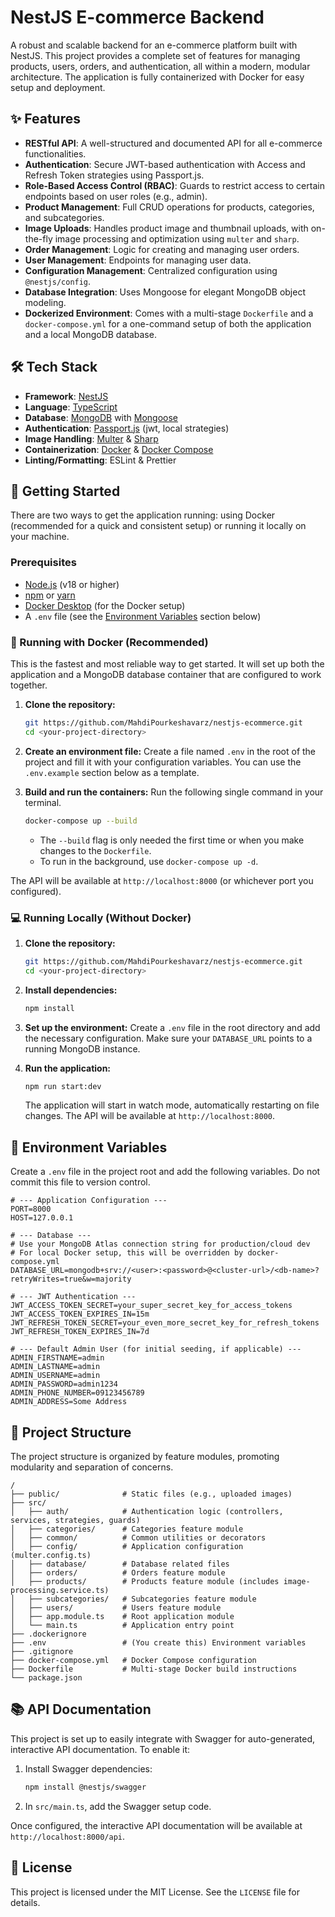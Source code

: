 # NestJS E-commerce Backend

A robust and scalable backend for an e-commerce platform built with NestJS. This project provides a complete set of features for managing products, users, orders, and authentication, all within a modern, modular architecture. The application is fully containerized with Docker for easy setup and deployment.

## ✨ Features

- **RESTful API**: A well-structured and documented API for all e-commerce functionalities.
- **Authentication**: Secure JWT-based authentication with Access and Refresh Token strategies using Passport.js.
- **Role-Based Access Control (RBAC)**: Guards to restrict access to certain endpoints based on user roles (e.g., admin).
- **Product Management**: Full CRUD operations for products, categories, and subcategories.
- **Image Uploads**: Handles product image and thumbnail uploads, with on-the-fly image processing and optimization using `multer` and `sharp`.
- **Order Management**: Logic for creating and managing user orders.
- **User Management**: Endpoints for managing user data.
- **Configuration Management**: Centralized configuration using `@nestjs/config`.
- **Database Integration**: Uses Mongoose for elegant MongoDB object modeling.
- **Dockerized Environment**: Comes with a multi-stage `Dockerfile` and a `docker-compose.yml` for a one-command setup of both the application and a local MongoDB database.

## 🛠️ Tech Stack

- **Framework**: [NestJS](https://nestjs.com/)
- **Language**: [TypeScript](https://www.typescriptlang.org/)
- **Database**: [MongoDB](https://www.mongodb.com/) with [Mongoose](https://mongoosejs.com/)
- **Authentication**: [Passport.js](http://www.passportjs.org/) (jwt, local strategies)
- **Image Handling**: [Multer](https://github.com/expressjs/multer) & [Sharp](https://sharp.pixelplumbing.com/)
- **Containerization**: [Docker](https://www.docker.com/) & [Docker Compose](https://docs.docker.com/compose/)
- **Linting/Formatting**: ESLint & Prettier

## 🚀 Getting Started

There are two ways to get the application running: using Docker (recommended for a quick and consistent setup) or running it locally on your machine.

### Prerequisites

- [Node.js](https://nodejs.org/en/) (v18 or higher)
- [npm](https://www.npmjs.com/) or [yarn](https://yarnpkg.com/)
- [Docker Desktop](https://www.docker.com/products/docker-desktop/) (for the Docker setup)
- A `.env` file (see the [Environment Variables](https://www.google.com/search?q=%23-environment-variables) section below)

### 🐳 Running with Docker (Recommended)

This is the fastest and most reliable way to get started. It will set up both the application and a MongoDB database container that are configured to work together.

1.  **Clone the repository:**

    ```bash
    git https://github.com/MahdiPourkeshavarz/nestjs-ecommerce.git
    cd <your-project-directory>
    ```

2.  **Create an environment file:**
    Create a file named `.env` in the root of the project and fill it with your configuration variables. You can use the `.env.example` section below as a template.

3.  **Build and run the containers:**
    Run the following single command in your terminal.

    ```bash
    docker-compose up --build
    ```

    - The `--build` flag is only needed the first time or when you make changes to the `Dockerfile`.
    - To run in the background, use `docker-compose up -d`.

The API will be available at `http://localhost:8000` (or whichever port you configured).

### 💻 Running Locally (Without Docker)

1.  **Clone the repository:**

    ```bash
    git https://github.com/MahdiPourkeshavarz/nestjs-ecommerce.git
    cd <your-project-directory>
    ```

2.  **Install dependencies:**

    ```bash
    npm install
    ```

3.  **Set up the environment:**
    Create a `.env` file in the root directory and add the necessary configuration. Make sure your `DATABASE_URL` points to a running MongoDB instance.

4.  **Run the application:**

    ```bash
    npm run start:dev
    ```

    The application will start in watch mode, automatically restarting on file changes. The API will be available at `http://localhost:8000`.

## 📝 Environment Variables

Create a `.env` file in the project root and add the following variables. Do not commit this file to version control.

```env
# --- Application Configuration ---
PORT=8000
HOST=127.0.0.1

# --- Database ---
# Use your MongoDB Atlas connection string for production/cloud dev
# For local Docker setup, this will be overridden by docker-compose.yml
DATABASE_URL=mongodb+srv://<user>:<password>@<cluster-url>/<db-name>?retryWrites=true&w=majority

# --- JWT Authentication ---
JWT_ACCESS_TOKEN_SECRET=your_super_secret_key_for_access_tokens
JWT_ACCESS_TOKEN_EXPIRES_IN=15m
JWT_REFRESH_TOKEN_SECRET=your_even_more_secret_key_for_refresh_tokens
JWT_REFRESH_TOKEN_EXPIRES_IN=7d

# --- Default Admin User (for initial seeding, if applicable) ---
ADMIN_FIRSTNAME=admin
ADMIN_LASTNAME=admin
ADMIN_USERNAME=admin
ADMIN_PASSWORD=admin1234
ADMIN_PHONE_NUMBER=09123456789
ADMIN_ADDRESS=Some Address
```

## 📂 Project Structure

The project structure is organized by feature modules, promoting modularity and separation of concerns.

```
/
├── public/              # Static files (e.g., uploaded images)
├── src/
│   ├── auth/            # Authentication logic (controllers, services, strategies, guards)
│   ├── categories/      # Categories feature module
│   ├── common/          # Common utilities or decorators
│   ├── config/          # Application configuration (multer.config.ts)
│   ├── database/        # Database related files
│   ├── orders/          # Orders feature module
│   ├── products/        # Products feature module (includes image-processing.service.ts)
│   ├── subcategories/   # Subcategories feature module
│   ├── users/           # Users feature module
│   ├── app.module.ts    # Root application module
│   └── main.ts          # Application entry point
├── .dockerignore
├── .env                 # (You create this) Environment variables
├── .gitignore
├── docker-compose.yml   # Docker Compose configuration
├── Dockerfile           # Multi-stage Docker build instructions
└── package.json
```

## 📚 API Documentation

This project is set up to easily integrate with Swagger for auto-generated, interactive API documentation. To enable it:

1.  Install Swagger dependencies:
    ```bash
    npm install @nestjs/swagger
    ```
2.  In `src/main.ts`, add the Swagger setup code.

Once configured, the interactive API documentation will be available at `http://localhost:8000/api`.

## 📄 License

This project is licensed under the MIT License. See the `LICENSE` file for details.
